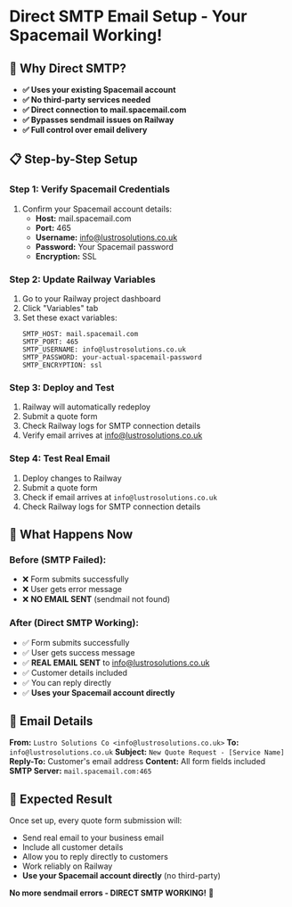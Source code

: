 # Direct SMTP Email Setup - Your Spacemail Working!

## 🎯 Why Direct SMTP?
- **✅ Uses your existing Spacemail account**
- **✅ No third-party services needed**
- **✅ Direct connection to mail.spacemail.com**
- **✅ Bypasses sendmail issues on Railway**
- **✅ Full control over email delivery**

## 📋 Step-by-Step Setup

### Step 1: Verify Spacemail Credentials
1. Confirm your Spacemail account details:
   - **Host:** mail.spacemail.com
   - **Port:** 465
   - **Username:** info@lustrosolutions.co.uk
   - **Password:** Your Spacemail password
   - **Encryption:** SSL

### Step 2: Update Railway Variables
1. Go to your Railway project dashboard
2. Click "Variables" tab
3. Set these exact variables:
   ```
   SMTP_HOST: mail.spacemail.com
   SMTP_PORT: 465
   SMTP_USERNAME: info@lustrosolutions.co.uk
   SMTP_PASSWORD: your-actual-spacemail-password
   SMTP_ENCRYPTION: ssl
   ```

### Step 3: Deploy and Test
1. Railway will automatically redeploy
2. Submit a quote form
3. Check Railway logs for SMTP connection details
4. Verify email arrives at info@lustrosolutions.co.uk

### Step 4: Test Real Email
1. Deploy changes to Railway
2. Submit a quote form
3. Check if email arrives at `info@lustrosolutions.co.uk`
4. Check Railway logs for SMTP connection details

## 🔧 What Happens Now

### Before (SMTP Failed):
- ❌ Form submits successfully
- ❌ User gets error message
- ❌ **NO EMAIL SENT** (sendmail not found)

### After (Direct SMTP Working):
- ✅ Form submits successfully
- ✅ User gets success message
- ✅ **REAL EMAIL SENT** to info@lustrosolutions.co.uk
- ✅ Customer details included
- ✅ You can reply directly
- ✅ **Uses your Spacemail account directly**

## 📧 Email Details

**From:** `Lustro Solutions Co <info@lustrosolutions.co.uk>`
**To:** `info@lustrosolutions.co.uk`
**Subject:** `New Quote Request - [Service Name]`
**Reply-To:** Customer's email address
**Content:** All form fields included
**SMTP Server:** `mail.spacemail.com:465`

## 🎉 Expected Result

Once set up, every quote form submission will:
- Send real email to your business email
- Include all customer details
- Allow you to reply directly to customers
- Work reliably on Railway
- **Use your Spacemail account directly** (no third-party)

**No more sendmail errors - DIRECT SMTP WORKING!** 🚀
